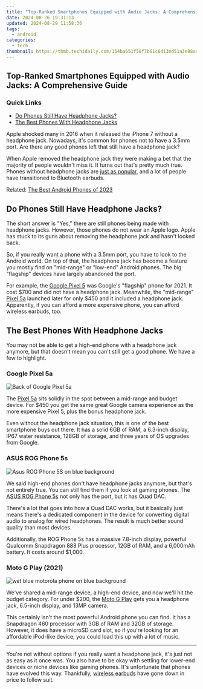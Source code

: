 ```yaml
---
title: "Top-Ranked Smartphones Equipped with Audio Jacks: A Comprehensive Guide"
date: 2024-08-26 19:31:13
updated: 2024-08-29 11:58:36
tags:
  - android
categories:
  - tech
thumbnail: https://thmb.techidaily.com/154ba651f58f7b61c6d13ed51a3e08aab825faff32ad0111bfbaa0c8293dac8c.jpg
---
```


## Top-Ranked Smartphones Equipped with Audio Jacks: A Comprehensive Guide

### Quick Links

* [Do Phones Still Have Headphone Jacks?](https://hardware-updates.techidaily.com/ch340g-driver-update-and-install-guide-for-windows-10-users-free-downloads-available/)
* [The Best Phones With Headphone Jacks](https://some-skills.techidaily.com/2024-approved-the-ultimate-10-step-plan-thriving-in-social-media-management/)

 Apple shocked many in 2016 when it released the iPhone 7 without a headphone jack. Nowadays, it's common for phones not to have a 3.5mm port. Are there any good phones left that still have a headphone jack?

 When Apple removed the headphone jack they were making a bet that the majority of people wouldn't miss it. It turns out that's pretty much true. Phones without headphone jacks are [just as popular](https://twitter-videos.techidaily.com/hot-takes-highlight-twitters-trending-topics-for-2024/), and a lot of people have transitioned to Bluetooth earbuds.

Related: [The Best Android Phones of 2023](https://twitter-videos.techidaily.com/hot-takes-highlight-twitters-trending-topics-for-2024/) 

##  Do Phones Still Have Headphone Jacks?

 The short answer is "Yes," there are still phones being made with headphone jacks. However, those phones do not wear an Apple logo. Apple has stuck to its guns about removing the headphone jack and hasn't looked back.

 So, if you really want a phone with a 3.5mm port, you have to look to the Android world. On top of that, the headphone jack has become a feature you mostly find on "mid-range" or "low-end" Android phones. The big "flagship" devices have largely abandoned the port.

 For example, the [Google Pixel 5](https://www.reviewgeek.com/59751/pixel-5-review-the-nexus-returns/) was Google's "flagship" phone for 2021\. It cost $700 and did not have a headphone jack. Meanwhile, the "mid-range" [Pixel 5a](https://www.reviewgeek.com/95243/pixel-5a-review-the-best-a-series-phone-yet/) launched later for only $450 and it included a headphone jack. Apparently, if you can afford a more expensive phone, you can afford wireless earbuds, too.

##  The Best Phones With Headphone Jacks

 You may not be able to get a high-end phone with a headphone jack anymore, but that doesn't mean you can't still get a good phone. We have a few to highlight.

### **Google Pixel 5a** 

![Back of Google Pixel 5a](https://static1.howtogeekimages.com/wordpress/wp-content/uploads/2021/08/google-pixel-5a-fingerprint-sensor-650.jpg?trim=1,1&amp;bg-color=000&amp;pad=1,1) 

 The [Pixel 5a](https://store.google.com/product/pixel%5F5a%5F5g?hl=en-US) sits solidly in the spot between a mid-range and budget device. For $450 you get the same great Google camera experience as the more expensive Pixel 5, plus the bonus headphone jack.

 Even without the headphone jack situation, this is one of the best smartphone buys out there. It has a solid 6GB of RAM, a 6.3-inch display, IP67 water resistance, 128GB of storage, and three years of OS upgrades from Google.

### **ASUS ROG Phone 5s** 

![Asus ROG Phone 5S on blue background](https://static1.howtogeekimages.com/wordpress/wp-content/uploads/2021/07/asus-rog-phone.jpg?trim=1,1&amp;bg-color=000&amp;pad=1,1) 

 We said high-end phones don't have headphone jacks anymore, but that's not entirely true. You can still find them if you look at gaming phones. The [ASUS ROG Phone 5s](https://shop.asus.com/us/90ai0091-m002b0-rog-phone-5s.html) not only has the port, but it has Quad DAC.

 There's a lot that goes into how a Quad DAC works, but it basically just means there's a dedicated component in the device for converting digital audio to analog for wired headphones. The result is much better sound quality than most devices.

 Additionally, the ROG Phone 5s has a massive 7.8-inch display, powerful Qualcomm Snapdragon 888 Plus processor, 12GB of RAM, and a 6,000mAh battery. It costs around $1,000.

### **Moto G Play (2021)** 

![wet blue motorola phone on blue background](https://static1.howtogeekimages.com/wordpress/wp-content/uploads/2021/06/moto-g-play-water-repellant.png?trim=1,1&amp;bg-color=000&amp;pad=1,1) 

 We've shared a mid-range device, a high-end device, and now we'll hit the budget category. For under $200, the [Moto G Play](https://shop-links.co/link/?exclusive=1&publisher_slug=itechdaily19598&url=https%3A%2F%2Fwww.motorola.com%2Fus%2Fsmartphones-moto-g-play%2F) gets you a headphone jack, 6.5-inch display, and 13MP camera.

 This certainly isn't the most powerful Android phone you can find. It has a Snapdragon 460 processor with 3GB of RAM and 32GB of storage. However, it does have a microSD card slot, so if you're looking for an affordable iPod-like device, you could load this up with a lot of music.

---

 You're not without options if you really want a headphone jack, it's just not as easy as it once was. You also have to be okay with settling for lower-end devices or niche devices like gaming phones. It's unfortunate that phones have evolved this way. Thankfully, [wireless earbuds](https://ios-unlock.techidaily.com/locked-out-of-apple-iphone-xs-max-5-ways-to-get-into-a-locked-apple-iphone-xs-max-by-drfone-ios/) have gone down in price to follow suit.

<ins class="adsbygoogle"
     style="display:block"
     data-ad-format="autorelaxed"
     data-ad-client="ca-pub-7571918770474297"
     data-ad-slot="1223367746"></ins>



<ins class="adsbygoogle"
     style="display:block"
     data-ad-client="ca-pub-7571918770474297"
     data-ad-slot="8358498916"
     data-ad-format="auto"
     data-full-width-responsive="true"></ins>
